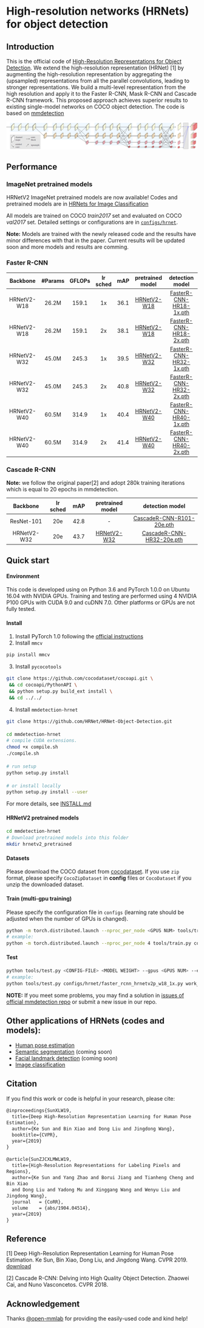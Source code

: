 # High-resolution networks (HRNets) for object detection
## Introduction
This is the official code of [High-Resolution Representations for Object Detection](https://arxiv.org/pdf/1904.04514.pdf). We extend the high-resolution representation (HRNet) [1] by augmenting the high-resolution representation by aggregating the (upsampled) representations from all the parallel
convolutions, leading to stronger representations. We build a multi-level representation from the high resolution and apply it to the Faster R-CNN, Mask R-CNN and Cascade R-CNN framework. This proposed approach achieves superior results to existing single-model networks 
on COCO object detection. The code is based on [mmdetection](https://github.com/open-mmlab/mmdetection)

<div align=center>

![](images/hrnetv2p.png)

</div>

## Performance
### ImageNet pretrained models
HRNetV2 ImageNet pretrained models are now available! Codes and pretrained models are in [HRNets for Image Classification](https://github.com/HRNet/HRNet-Imagenet-Classification)

All models are trained on COCO *train2017* set and evaluated on COCO *val2017* set. Detailed settings or configurations are in [`configs/hrnet`](configs/hrnet).

**Note:** Models are trained with the newly released code and the results have minor differences with that in the paper. 
Current results will be updated soon and more models and results are comming.

### Faster R-CNN
|Backbone|#Params|GFLOPs|lr sched|mAP|pretrained model|detection model|
|:--:|:--:|:--:|:--:|:--:|:--:|:--:|
| HRNetV2-W18 |26.2M|159.1| 1x | 36.1 | [HRNetV2-W18](https://drive.google.com/open?id=1qxyRvGHEtuDR74IGrsKLN0Si4N-S2vgq) | [FasterR-CNN-HR18-1x.pth](https://drive.google.com/open?id=1EXA85LQkHZvk0LN7F3DH4rmnWJpWXfy_)|
| HRNetV2-W18 |26.2M|159.1| 2x | 38.1 | [HRNetV2-W18](https://drive.google.com/open?id=1qxyRvGHEtuDR74IGrsKLN0Si4N-S2vgq) | [FasterR-CNN-HR18-2x.pth](https://drive.google.com/open?id=1sZTeCtO-TFtzj0l-q1Lae6k_k_CL48A2)|
| HRNetV2-W32 |45.0M|245.3| 1x | 39.5 | [HRNetV2-W32](https://drive.google.com/open?id=1EF2AUHIqbBEekL6TaMYO2M5zStdAAKJ5) | [FasterR-CNN-HR32-1x.pth](https://drive.google.com/open?id=1sZTeCtO-TFtzj0l-q1Lae6k_k_CL48A2)|
| HRNetV2-W32 |45.0M|245.3| 2x | 40.8 | [HRNetV2-W32](https://drive.google.com/open?id=1EF2AUHIqbBEekL6TaMYO2M5zStdAAKJ5) | [FasterR-CNN-HR32-2x.pth](https://drive.google.com/open?id=17LUcyoNff5j1QHRPe4vyRyNzrLVn-8AI)|
| HRNetV2-W40 |60.5M|314.9| 1x | 40.4 | [HRNetV2-W40](https://drive.google.com/open?id=1iAAZhmxkkYB_pqZ2MlAm4iCC_OBLxzC1) | [FasterR-CNN-HR40-1x.pth](https://drive.google.com/open?id=1UcPuYnBt68itZFvdxDdZfyt472k6nlzv)|
| HRNetV2-W40 |60.5M|314.9| 2x | 41.4 | [HRNetV2-W40](https://drive.google.com/open?id=1iAAZhmxkkYB_pqZ2MlAm4iCC_OBLxzC1) | [FasterR-CNN-HR40-2x.pth](https://drive.google.com/open?id=1XuljlzTGHCSQXykaNXTLaMfvhC8bJ0Hr)|

### Cascade R-CNN
**Note:** we follow the original paper[2] and adopt 280k training iterations which is equal to 20 epochs in mmdetection.

|Backbone|lr sched|mAP|pretrained model|detection model|
|:--:|:--:|:--:|:--:|:--:|
| ResNet-101  | 20e | 42.8 | - | [CascadeR-CNN-R101-20e.pth](https://drive.google.com/open?id=1HEr2TMZcO7m66Xv3VILPhca2bhuhdy0l)|
| HRNetV2-W32 | 20e | 43.7 | [HRNetV2-W32](https://drive.google.com/open?id=1EF2AUHIqbBEekL6TaMYO2M5zStdAAKJ5) | [CascadeR-CNN-HR32-20e.pth](https://drive.google.com/open?id=18CrpwpfKB6o0U9l3sqJ12qu4xnJLxlB6)|

## Quick start
#### Environment
This code is developed using on Python 3.6 and PyTorch 1.0.0 on Ubuntu 16.04 with NVIDIA GPUs. Training and testing are 
performed using 4 NVIDIA P100 GPUs with CUDA 9.0 and cuDNN 7.0. Other platforms or GPUs are not fully tested.

#### Install
1. Install PyTorch 1.0 following the [official instructions](https://pytorch.org/)
2. Install `mmcv`
````bash
pip install mmcv
````
3. Install `pycocotools`
````bash
git clone https://github.com/cocodataset/cocoapi.git \
 && cd cocoapi/PythonAPI \
 && python setup.py build_ext install \
 && cd ../../
````
4. Install `mmdetection-hrnet`
````bash
git clone https://github.com/HRNet/HRNet-Object-Detection.git

cd mmdetection-hrnet
# compile CUDA extensions.
chmod +x compile.sh
./compile.sh

# run setup
python setup.py install 

# or install locally
python setup.py install --user
````
For more details, see [INSTALL.md](INSTALL.md)

#### HRNetV2 pretrained models
```bash
cd mmdetection-hrnet
# Download pretrained models into this folder
mkdir hrnetv2_pretrained
```
#### Datasets
Please download the COCO dataset from [cocodataset](http://cocodataset.org/#download). If you use `zip` format, please specify `CocoZipDataset` in **config** files or `CocoDataset` if you unzip the downloaded dataset. 

#### Train (multi-gpu training)
Please specify the configuration file in `configs` (learning rate should be adjusted when the number of GPUs is changed).
````bash
python -m torch.distributed.launch --nproc_per_node <GPUS NUM> tools/train.py <CONFIG-FILE> --launcher pytorch
# example:
python -m torch.distributed.launch --nproc_per_node 4 tools/train.py configs/hrnet/faster_rcnn_hrnetv2p_w18_1x.py --launcher pytorch
````

#### Test
````bash
python tools/test.py <CONFIG-FILE> <MODEL WEIGHT> --gpus <GPUS NUM> --eval bbox --out result.pkl
# example:
python tools/test.py configs/hrnet/faster_rcnn_hrnetv2p_w18_1x.py work_dirs/faster_rcnn_hrnetv2p_w18_1x/model_final.pth --gpus 4 --eval bbox --out result.pkl
````

**NOTE:** If you meet some problems, you may find a solution in [issues of official mmdetection repo](https://github.com/open-mmlab/mmdetection/issues) 
 or submit a new issue in our repo.
 
## Other applications of HRNets (codes and models):
* [Human pose estimation](https://github.com/leoxiaobin/deep-high-resolution-net.pytorch)
* [Semantic segmentation](https://github.com/HRNet/HRNet-Semantic-Segmentation) (coming soon)
* [Facial landmark detection](https://github.com/HRNet/HRNet-Facial-Landmark-Detection) (coming soon)
* [Image classification](https://github.com/HRNet/HRNet-Imagenet-Classification)
 
## Citation
If you find this work or code is helpful in your research, please cite:
````
@inproceedings{SunXLW19,
  title={Deep High-Resolution Representation Learning for Human Pose Estimation},
  author={Ke Sun and Bin Xiao and Dong Liu and Jingdong Wang},
  booktitle={CVPR},
  year={2019}
}

@article{SunZJCXLMWLW19,
  title={High-Resolution Representations for Labeling Pixels and Regions},
  author={Ke Sun and Yang Zhao and Borui Jiang and Tianheng Cheng and Bin Xiao 
  and Dong Liu and Yadong Mu and Xinggang Wang and Wenyu Liu and Jingdong Wang},
  journal   = {CoRR},
  volume    = {abs/1904.04514},
  year={2019}
}
````

## Reference
[1] Deep High-Resolution Representation Learning for Human Pose Estimation. Ke Sun, Bin Xiao, Dong Liu, and Jingdong Wang. CVPR 2019. [download](https://arxiv.org/pdf/1902.09212.pdf)

[2] Cascade R-CNN: Delving into High Quality Object Detection. Zhaowei Cai, and Nuno Vasconcetos. CVPR 2018.

## Acknowledgement
Thanks [@open-mmlab](https://github.com/open-mmlab) for providing the easily-used code and kind help!
